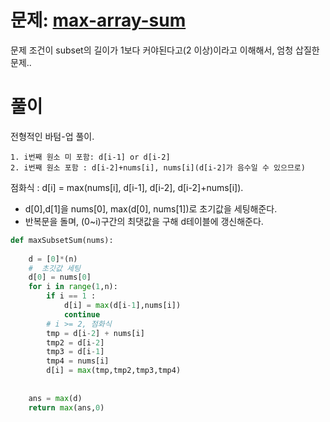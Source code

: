 # 문제: [max-array-sum](https://www.hackerrank.com/challenges/max-array-sum/problem)  

문제 조건이 subset의 길이가 1보다 커야된다고(2 이상)이라고 이해해서, 엄청 삽질한 문제..  

# 풀이  
전형적인 바텀-업 풀이. 
```
1. i번째 원소 미 포함: d[i-1] or d[i-2]
2. i번째 원소 포함 : d[i-2]+nums[i], nums[i](d[i-2]가 음수일 수 있으므로) 
```
점화식 : d[i] = max(nums[i], d[i-1], d[i-2], d[i-2]+nums[i]). 

- d[0],d[1]을 nums[0], max(d[0], nums[1])로 초기값을 세팅해준다.  
- 반복문을 돌며, (0~i)구간의 최댓값을 구해 d테이블에 갱신해준다.  
```python
def maxSubsetSum(nums):
    
    d = [0]*(n)
    #  초깃값 세팅
    d[0] = nums[0]
    for i in range(1,n):
        if i == 1 :
            d[i] = max(d[i-1],nums[i])
            continue
        # i >= 2, 점화식
        tmp = d[i-2] + nums[i]
        tmp2 = d[i-2]
        tmp3 = d[i-1]
        tmp4 = nums[i]
        d[i] = max(tmp,tmp2,tmp3,tmp4)
    
    
    ans = max(d)
    return max(ans,0)
```
